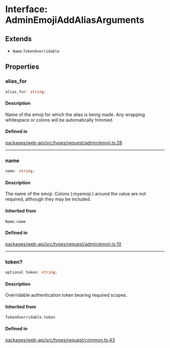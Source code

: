 # Interface: AdminEmojiAddAliasArguments

## Extends

- `Name`.`TokenOverridable`

## Properties

### alias\_for

```ts
alias_for: string;
```

#### Description

Name of the emoji for which the alias is being made.
Any wrapping whitespace or colons will be automatically trimmed.

#### Defined in

[packages/web-api/src/types/request/admin/emoji.ts:28](https://github.com/slackapi/node-slack-sdk/blob/main/packages/web-api/src/types/request/admin/emoji.ts#L28)

***

### name

```ts
name: string;
```

#### Description

The name of the emoji. Colons (:myemoji:) around the value are not required,
although they may be included.

#### Inherited from

`Name.name`

#### Defined in

[packages/web-api/src/types/request/admin/emoji.ts:10](https://github.com/slackapi/node-slack-sdk/blob/main/packages/web-api/src/types/request/admin/emoji.ts#L10)

***

### token?

```ts
optional token: string;
```

#### Description

Overridable authentication token bearing required scopes.

#### Inherited from

`TokenOverridable.token`

#### Defined in

[packages/web-api/src/types/request/common.ts:43](https://github.com/slackapi/node-slack-sdk/blob/main/packages/web-api/src/types/request/common.ts#L43)
